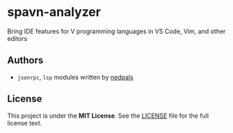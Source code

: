 # spavn-analyzer

Bring IDE features for V programming languages in VS Code, Vim, and other editors

## Authors

- `jsonrpc`, `lsp` modules written by [nedpals](https://github.com/nedpals)

## License

This project is under the **MIT License**. See the
[LICENSE](https://github.com/vlang-association/spavn-analyzer/blob/master/LICENSE)
file for the full license text.
